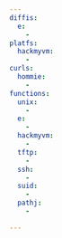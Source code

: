 ```yaml
---
diffis:
  e:
    -
platfs:
  hackmyvm:
    -
curls:
  hommie:
    -
functions:
  unix:
    -
  e:
    -
  hackmyvm:
    -
  tftp:
    -
  ssh:
    -
  suid:
    -
  pathj:
    -

---
```

